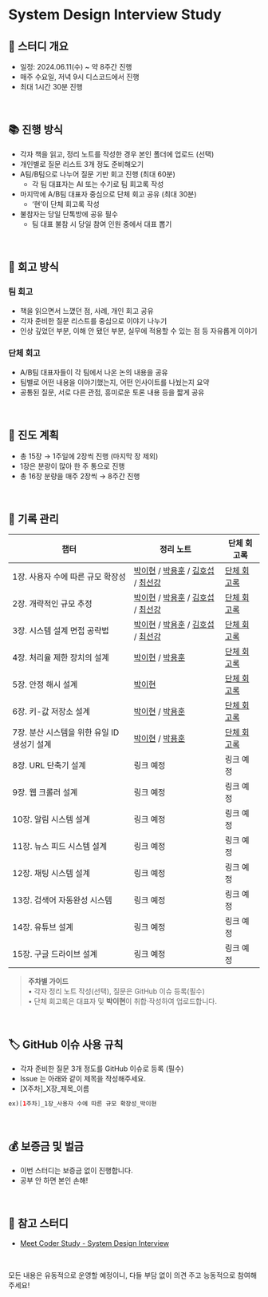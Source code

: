 # System Design Interview Study

## 📆 스터디 개요

- 일정: 2024.06.11(수) ~ 약 8주간 진행
- 매주 수요일, 저녁 9시 디스코드에서 진행
- 최대 1시간 30분 진행

<br>

## 📚 진행 방식

- 각자 책을 읽고, 정리 노트를 작성한 경우 본인 폴더에 업로드 (선택)
- 개인별로 질문 리스트 3개 정도 준비해오기
- A팀/B팀으로 나누어 질문 기반 회고 진행 (최대 60분)
  - 각 팀 대표자는 AI 또는 수기로 팀 회고록 작성
- 마지막에 A/B팀 대표자 중심으로 단체 회고 공유 (최대 30분)
  - ‘현’이 단체 회고록 작성
- 불참자는 당일 단톡방에 공유 필수
  - 팀 대표 불참 시 당일 참여 인원 중에서 대표 뽑기

<br>

## 📝 회고 방식

### 팀 회고
- 책을 읽으면서 느꼈던 점, 사례, 개인 회고 공유
- 각자 준비한 질문 리스트를 중심으로 이야기 나누기
- 인상 깊었던 부분, 이해 안 됐던 부분, 실무에 적용할 수 있는 점 등 자유롭게 이야기

### 단체 회고
- A/B팀 대표자들이 각 팀에서 나온 논의 내용을 공유
- 팀별로 어떤 내용을 이야기했는지, 어떤 인사이트를 나눴는지 요약
- 공통된 질문, 서로 다른 관점, 흥미로운 토론 내용 등을 짧게 공유

<br>

## 📖 진도 계획

- 총 15장 → 1주일에 2장씩 진행 (마지막 장 제외)
- 1장은 분량이 많아 한 주 통으로 진행
- 총 16장 분량을 매주 2장씩 → 8주간 진행

<br>

## 📝 기록 관리

| 챕터 | 정리 노트                                                                                                                                                                                                                                                                                                                                                                                                                                                                                                                                                                                                                                                                                                                                                                                                                                                                                                                                                                                                                                                                                                                                                                                                                                                                         | 단체 회고록                                                                                                                                                                                                                                                                                                                                               |
| --- |-------------------------------------------------------------------------------------------------------------------------------------------------------------------------------------------------------------------------------------------------------------------------------------------------------------------------------------------------------------------------------------------------------------------------------------------------------------------------------------------------------------------------------------------------------------------------------------------------------------------------------------------------------------------------------------------------------------------------------------------------------------------------------------------------------------------------------------------------------------------------------------------------------------------------------------------------------------------------------------------------------------------------------------------------------------------------------------------------------------------------------------------------------------------------------------------------------------------------------------------------------------------------------|------------------------------------------------------------------------------------------------------------------------------------------------------------------------------------------------------------------------------------------------------------------------------------------------------------------------------------------------------|
| 1장. 사용자 수에 따른 규모 확장성 | [박이현](https://github.com/grow-together-study/system-design-interview/blob/main/01%EC%9E%A5_%EC%82%AC%EC%9A%A9%EC%9E%90_%EC%88%98%EC%97%90_%EB%94%B0%EB%A5%B8_%EA%B7%9C%EB%AA%A8_%ED%99%95%EC%9E%A5%EC%84%B1/%EB%B0%95%EC%9D%B4%ED%98%84/%5B1%EC%A3%BC%EC%B0%A8%5D%EB%B0%95%EC%9D%B4%ED%98%84.md) / [박용훈](https://github.com/grow-together-study/system-design-interview/blob/main/01%EC%9E%A5_%EC%82%AC%EC%9A%A9%EC%9E%90_%EC%88%98%EC%97%90_%EB%94%B0%EB%A5%B8_%EA%B7%9C%EB%AA%A8_%ED%99%95%EC%9E%A5%EC%84%B1/%EB%B0%95%EC%9A%A9%ED%9B%88/%5B1%EC%A3%BC%EC%B0%A8%5D%EB%B0%95%EC%9A%A9%ED%9B%88.md) / [김호섭](https://github.com/grow-together-study/system-design-interview/blob/main/01%EC%9E%A5_%EC%82%AC%EC%9A%A9%EC%9E%90_%EC%88%98%EC%97%90_%EB%94%B0%EB%A5%B8_%EA%B7%9C%EB%AA%A8_%ED%99%95%EC%9E%A5%EC%84%B1/%EA%B9%80%ED%98%B8%EC%84%AD/%5B1%EC%A3%BC%EC%B0%A8%5D%EA%B9%80%ED%98%B8%EC%84%AD.md) / [최선강](https://github.com/grow-together-study/system-design-interview/blob/main/01%EC%9E%A5_%EC%82%AC%EC%9A%A9%EC%9E%90_%EC%88%98%EC%97%90_%EB%94%B0%EB%A5%B8_%EA%B7%9C%EB%AA%A8_%ED%99%95%EC%9E%A5%EC%84%B1/%EC%B5%9C%EC%84%A0%EA%B0%95/%5B1%EC%A3%BC%EC%B0%A8%5D%EC%B5%9C%EC%84%A0%EA%B0%95.md)                                                                     | [단체 회고록](https://github.com/grow-together-study/system-design-interview/blob/12dccb83336c18c79ed999931eee3440d61551de/01%EC%9E%A5_%EC%82%AC%EC%9A%A9%EC%9E%90_%EC%88%98%EC%97%90_%EB%94%B0%EB%A5%B8_%EA%B7%9C%EB%AA%A8_%ED%99%95%EC%9E%A5%EC%84%B1/%5B1%EC%9E%A5%5D%EB%8B%A8%EC%B2%B4_%ED%9A%8C%EA%B3%A0%EB%A1%9D.md)                                |
| 2장. 개략적인 규모 추정 | [박이현](https://github.com/grow-together-study/system-design-interview/blob/c40afad6beaec263aa53037a1e257263a601d618/02%EC%9E%A5_%EA%B0%9C%EB%9E%B5%EC%A0%81%EC%9D%B8%20%EA%B7%9C%EB%AA%A8%20%EC%B6%94%EC%A0%95/%EB%B0%95%EC%9D%B4%ED%98%84/%5B2%EC%A3%BC%EC%B0%A8%5D%EB%B0%95%EC%9D%B4%ED%98%84.md) / [박용훈](https://github.com/grow-together-study/system-design-interview/blob/483759bf76d4558b6e7d3a4e24e524f7ce34dba3/02%EC%9E%A5_%EA%B0%9C%EB%9E%B5%EC%A0%81%EC%9D%B8%20%EA%B7%9C%EB%AA%A8%20%EC%B6%94%EC%A0%95/%EB%B0%95%EC%9A%A9%ED%9B%88/%5B2%EC%A3%BC%EC%B0%A8%5D%EB%B0%95%EC%9A%A9%ED%9B%88.md) / [김호섭](https://github.com/grow-together-study/system-design-interview/blob/3953871e3f750666051b2472a31584afc15b6b50/02%EC%9E%A5_%EA%B0%9C%EB%9E%B5%EC%A0%81%EC%9D%B8%20%EA%B7%9C%EB%AA%A8%20%EC%B6%94%EC%A0%95/%EA%B9%80%ED%98%B8%EC%84%AD/%5B2%EC%A3%BC%EC%B0%A8%5D%EA%B9%80%ED%98%B8%EC%84%AD.md) / [최선강](https://github.com/grow-together-study/system-design-interview/blob/ea482887d88560870fe91513b93c9cbf9830d3dc/02%EC%9E%A5_%EA%B0%9C%EB%9E%B5%EC%A0%81%EC%9D%B8%20%EA%B7%9C%EB%AA%A8%20%EC%B6%94%EC%A0%95/%EC%B5%9C%EC%84%A0%EA%B0%95/%5B2%EC%A3%BC%EC%B0%A8%5D%EC%B5%9C%EC%84%A0%EA%B0%95.md)                                                             | [단체 회고록](https://github.com/grow-together-study/system-design-interview/blob/12dccb83336c18c79ed999931eee3440d61551de/02%EC%9E%A5_%EA%B0%9C%EB%9E%B5%EC%A0%81%EC%9D%B8%20%EA%B7%9C%EB%AA%A8%20%EC%B6%94%EC%A0%95/%5B2%EC%9E%A5%5D%EB%8B%A8%EC%B2%B4_%ED%9A%8C%EA%B3%A0%EB%A1%9D.md)                                                                  |
| 3장. 시스템 설계 면접 공략법 | [박이현](https://github.com/grow-together-study/system-design-interview/blob/11a35580b73c82d9e237dd7d79384d6b08876c5f/03%EC%9E%A5_%EC%8B%9C%EC%8A%A4%ED%85%9C_%EC%84%A4%EA%B3%84_%EB%A9%B4%EC%A0%91_%EA%B3%B5%EB%9E%B5%EB%B2%95/%EB%B0%95%EC%9D%B4%ED%98%84/%5B2%EC%A3%BC%EC%B0%A8%5D%EB%B0%95%EC%9D%B4%ED%98%84.md) / [박용훈](https://github.com/grow-together-study/system-design-interview/blob/2d0f7546dadbb5bd27ab08c20a2ba462a0d89911/03%EC%9E%A5_%EC%8B%9C%EC%8A%A4%ED%85%9C_%EC%84%A4%EA%B3%84_%EB%A9%B4%EC%A0%91_%EA%B3%B5%EB%9E%B5%EB%B2%95/%EB%B0%95%EC%9A%A9%ED%9B%88/%5B2%EC%A3%BC%EC%B0%A8%5D%EB%B0%95%EC%9A%A9%ED%9B%88.md) / [김호섭](https://github.com/grow-together-study/system-design-interview/blob/7e8547a19c12ca24a544cf7bb6d45d9c962fb1bd/03%EC%9E%A5_%EC%8B%9C%EC%8A%A4%ED%85%9C_%EC%84%A4%EA%B3%84_%EB%A9%B4%EC%A0%91_%EA%B3%B5%EB%9E%B5%EB%B2%95/%EA%B9%80%ED%98%B8%EC%84%AD/%5B2%EC%A3%BC%EC%B0%A8%5D%EA%B9%80%ED%98%B8%EC%84%AD.md) / [최선강](https://github.com/grow-together-study/system-design-interview/blob/512f0eefeb0f69e107507b565122665ca6f25224/03%EC%9E%A5_%EC%8B%9C%EC%8A%A4%ED%85%9C_%EC%84%A4%EA%B3%84_%EB%A9%B4%EC%A0%91_%EA%B3%B5%EB%9E%B5%EB%B2%95/%EC%B5%9C%EC%84%A0%EA%B0%95/%5B3%EC%A3%BC%EC%B0%A8%5D%EC%B5%9C%EC%84%A0%EA%B0%95.md) | [단체 회고록](https://github.com/grow-together-study/system-design-interview/blob/12dccb83336c18c79ed999931eee3440d61551de/03%EC%9E%A5_%EC%8B%9C%EC%8A%A4%ED%85%9C_%EC%84%A4%EA%B3%84_%EB%A9%B4%EC%A0%91_%EA%B3%B5%EB%9E%B5%EB%B2%95/%5B3%EC%9E%A5%5D%EB%8B%A8%EC%B2%B4_%ED%9A%8C%EA%B3%A0%EB%A1%9D.md)                                                   |
| 4장. 처리율 제한 장치의 설계 | [박이현](https://javacatcher.tistory.com/224) / [박용훈](https://github.com/grow-together-study/system-design-interview/blob/3f63ee0789e36a01bf1979065691f89433008999/04%EC%9E%A5_%EC%B2%98%EB%A6%AC%EC%9C%A8_%EC%A0%9C%ED%95%9C_%EC%9E%A5%EC%B9%98%EC%9D%98_%EC%84%A4%EA%B3%84/%EB%B0%95%EC%9A%A9%ED%9B%88/%5B3%EC%A3%BC%EC%B0%A8%5D%EB%B0%95%EC%9A%A9%ED%9B%88.md)                                                                                                                                                                                                                                                                                                                                                                                                                                                                                                                                                                                                                                                                                                                                                                                                                                                                                                                | [단체 회고록](https://github.com/grow-together-study/system-design-interview/blob/ceb5142f6e67c450c4023072e26a8dd51d2eacc3/04%EC%9E%A5_%EC%B2%98%EB%A6%AC%EC%9C%A8_%EC%A0%9C%ED%95%9C_%EC%9E%A5%EC%B9%98%EC%9D%98_%EC%84%A4%EA%B3%84/%5B4%EC%9E%A5%5D%EB%8B%A8%EC%B2%B4_%ED%9A%8C%EA%B3%A0%EB%A1%9D.md)                                                   |
| 5장. 안정 해시 설계 | [박이현](https://javacatcher.tistory.com/225)                                                                                                                                                                                                                                                                                                                                                                                                                                                                                                                                                                                                                                                                                                                                                                                                                                                                                                                                                                                                                                                                                                                                                                                                                                    | [단체 회고록](https://github.com/grow-together-study/system-design-interview/blob/ceb5142f6e67c450c4023072e26a8dd51d2eacc3/05%EC%9E%A5_%EC%95%88%EC%A0%95_%ED%95%B4%EC%8B%9C_%EC%84%A4%EA%B3%84/%5B5%EC%9E%A5%5D%EB%8B%A8%EC%B2%B4_%ED%9A%8C%EA%B3%A0%EB%A1%9D.md)                                                                                        |
| 6장. 키-값 저장소 설계 | [박이현](https://javacatcher.tistory.com/226) / [박용훈](https://github.com/grow-together-study/system-design-interview/blob/7a7443345ac3b6d75f00e482f484347942ee82a6/06%EC%9E%A5_%ED%82%A4-%EA%B0%92%20%EC%A0%80%EC%9E%A5%EC%86%8C%20%EC%84%A4%EA%B3%84/%EB%B0%95%EC%9A%A9%ED%9B%88/%5B4%EC%A3%BC%EC%B0%A8%5D%EB%B0%95%EC%9A%A9%ED%9B%88.md)                                                                                                                                                                                                                                                                                                                                                                                                                                                                                                                                                                                                                                                                                                                                                                                                                                                                                                                                       | [단체 회고록](https://github.com/grow-together-study/system-design-interview/blob/6dc9b277b3fd224ee6478c6b3e5fe261c6c0cf34/06%EC%9E%A5_%ED%82%A4-%EA%B0%92%20%EC%A0%80%EC%9E%A5%EC%86%8C%20%EC%84%A4%EA%B3%84/%5B6%EC%9E%A5%5D%EB%8B%A8%EC%B2%B4_%ED%9A%8C%EA%B3%A0%EB%A1%9D.md)                                                                          |
| 7장. 분산 시스템을 위한 유일 ID 생성기 설계 | [박이현](https://javacatcher.tistory.com/227) / [박용훈](https://github.com/grow-together-study/system-design-interview/blob/58e7bc9536b4967cb45c506aa9fb542b73d09977/07%EC%9E%A5_%EB%B6%84%EC%82%B0_%EC%8B%9C%EC%8A%A4%ED%85%9C%EC%9D%84_%EC%9C%84%ED%95%9C_%EC%9C%A0%EC%9D%BC_ID_%EC%83%9D%EC%84%B1%EA%B8%B0_%EC%84%A4%EA%B3%84/%EB%B0%95%EC%9A%A9%ED%9B%88/%5B4%EC%A3%BC%EC%B0%A8%5D%EB%B0%95%EC%9A%A9%ED%9B%88.md)                                                                                                                                                                                                                                                                                                                                                                                                                                                                                                                                                                                                                                                                                                                                                                                                                                                              | [단체 회고록](https://github.com/grow-together-study/system-design-interview/blob/6dc9b277b3fd224ee6478c6b3e5fe261c6c0cf34/07%EC%9E%A5_%EB%B6%84%EC%82%B0_%EC%8B%9C%EC%8A%A4%ED%85%9C%EC%9D%84_%EC%9C%84%ED%95%9C_%EC%9C%A0%EC%9D%BC_ID_%EC%83%9D%EC%84%B1%EA%B8%B0_%EC%84%A4%EA%B3%84/%5B7%EC%9E%A5%5D%EB%8B%A8%EC%B2%B4_%ED%9A%8C%EA%B3%A0%EB%A1%9D.md) |
| 8장. URL 단축기 설계 | 링크 예정                                                                                                                                                                                                                                                                                                                                                                                                                                                                                                                                                                                                                                                                                                                                                                                                                                                                                                                                                                                                                                                                                                                                                                                                                                                                         | 링크 예정                                                                                                                                                                                                                                                                                                                                                |
| 9장. 웹 크롤러 설계 | 링크 예정                                                                                                                                                                                                                                                                                                                                                                                                                                                                                                                                                                                                                                                                                                                                                                                                                                                                                                                                                                                                                                                                                                                                                                                                                                                                         | 링크 예정                                                                                                                                                                                                                                                                                                                                                |
| 10장. 알림 시스템 설계 | 링크 예정                                                                                                                                                                                                                                                                                                                                                                                                                                                                                                                                                                                                                                                                                                                                                                                                                                                                                                                                                                                                                                                                                                                                                                                                                                                                         | 링크 예정                                                                                                                                                                                                                                                                                                                                                |
| 11장. 뉴스 피드 시스템 설계 | 링크 예정                                                                                                                                                                                                                                                                                                                                                                                                                                                                                                                                                                                                                                                                                                                                                                                                                                                                                                                                                                                                                                                                                                                                                                                                                                                                         | 링크 예정                                                                                                                                                                                                                                                                                                                                                |
| 12장. 채팅 시스템 설계 | 링크 예정                                                                                                                                                                                                                                                                                                                                                                                                                                                                                                                                                                                                                                                                                                                                                                                                                                                                                                                                                                                                                                                                                                                                                                                                                                                                         | 링크 예정                                                                                                                                                                                                                                                                                                                                                |
| 13장. 검색어 자동완성 시스템 | 링크 예정                                                                                                                                                                                                                                                                                                                                                                                                                                                                                                                                                                                                                                                                                                                                                                                                                                                                                                                                                                                                                                                                                                                                                                                                                                                                         | 링크 예정                                                                                                                                                                                                                                                                                                                                                |
| 14장. 유튜브 설계 | 링크 예정                                                                                                                                                                                                                                                                                                                                                                                                                                                                                                                                                                                                                                                                                                                                                                                                                                                                                                                                                                                                                                                                                                                                                                                                                                                                         | 링크 예정                                                                                                                                                                                                                                                                                                                                                |
| 15장. 구글 드라이브 설계 | 링크 예정                                                                                                                                                                                                                                                                                                                                                                                                                                                                                                                                                                                                                                                                                                                                                                                                                                                                                                                                                                                                                                                                                                                                                                                                                                                                         | 링크 예정                                                                                                                                                                                                                                                                                                                                                |

> **주차별 가이드**  
> • 각자 정리 노트 작성(선택), 질문은 GitHub 이슈 등록(필수)  
> • 단체 회고록은 대표자 및 **박이현**이 취합·작성하여 업로드합니다.

<br>

## 🏷️ GitHub 이슈 사용 규칙
- 각자 준비한 질문 3개 정도를 GitHub 이슈로 등록 (필수)
- Issue 는 아래와 같이 제목을 작성해주세요.
- [X주차]_X장_제목_이름
```java
ex)[1주차]_1장_사용자 수에 따른 규모 확장성_박이현
```

<br>

## 💰 보증금 및 벌금

- 이번 스터디는 보증금 없이 진행합니다.
- 공부 안 하면 본인 손해!

<br>

## 🔗 참고 스터디

- [Meet Coder Study - System Design Interview](https://github.com/Meet-Coder-Study/book-system-design-interview)

<br>

모든 내용은 유동적으로 운영할 예정이니, 다들 부담 없이 의견 주고 능동적으로 참여해주세요!
